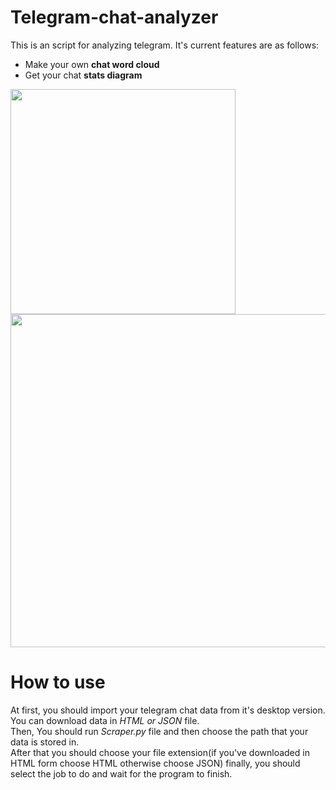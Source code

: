 # Telegram-chat-analyzer
This is an script for analyzing telegram. It's current features are as follows:
* Make your own **chat word cloud**
* Get your chat **stats diagram**  
<p float="left">  
  <img src="https://user-images.githubusercontent.com/60196448/94978473-518ea400-052a-11eb-9eec-e8818f0a74c1.png" width="360" height="360" />  
  <img src="https://user-images.githubusercontent.com/60196448/94978608-0aed7980-052b-11eb-8348-08b2ea390e97.png" width="533" />  
</p>  

# How to use
At first, you should import your telegram chat data from it's desktop version. You can download data in *HTML or JSON* file.  
Then, You should run *Scraper.py* file and then choose the path that your data is stored in.  
After that you should choose your file extension(if you've downloaded in HTML form choose HTML otherwise choose JSON)
finally, you should select the job to do and wait for the program to finish.  
